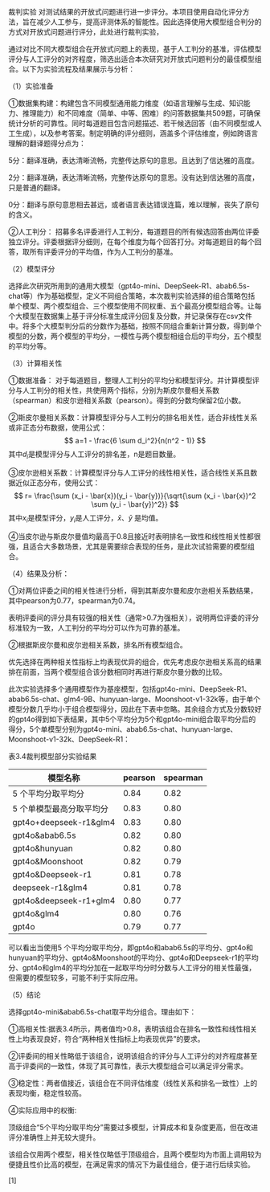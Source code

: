 裁判实验
对测试结果的开放式问题进行进一步评分。本项目使用自动化评分方法，旨在减少人工参与，提高评测体系的智能性。因此选择使用大模型组合判分的方式对开放式问题进行评分，此处进行裁判实验，

通过对比不同大模型组合在开放式问题上的表现，基于人工判分的基准，评估模型评分与人工评分的对齐程度，筛选出适合本次研究对开放式问题判分的最佳模型组合。以下为实验流程及结果展示与分析：

（1）实验准备

①数据集构建：构建包含不同模型通用能力维度（如语言理解与生成、知识能力、推理能力）和不同难度（简单、中等、困难）的问答数据集共509题，可确保统计分析的可靠性。同时每道题目包含问题描述、若干候选回答（由不同模型或人工生成），以及参考答案。制定明确的评分细则，涵盖多个评估维度，例如跨语言理解的翻译题得分点为：

5分：翻译准确，表达清晰流畅，完整传达原句的意思。且达到了信达雅的高度。

2分：翻译准确，表达清晰流畅，完整传达原句的意思。没有达到信达雅的高度，只是普通的翻译。

0分：翻译与原句意思相去甚远，或者语言表达错误连篇，难以理解，丧失了原句的含义。

②人工判分： 招募多名评委进行人工判分，每道题目的所有候选回答由两位评委独立评分。评委根据评分细则，在每个维度为每个回答打分。对每道题目的每个回答，取所有评委评分的平均值，作为人工判分的基准。

（2）模型评分

选择此次研究所用到的通用大模型（gpt4o-mini、DeepSeek-R1、abab6.5s-chat等）作为基础模型，定义不同组合策略，本次裁判实验选择的组合策略包括单个模型、两个模型组合、三个模型使用不同权重、五个最高分模型组合等。让每个大模型在数据集上基于评分标准生成评分回复及分数，并记录保存在csv文件中。将多个大模型判分后的分数作为基础，按照不同组合重新计算分数，得到单个模型的分数，两个模型的平均分，一模性与两个模型相组合后的平均分，五个模型的平均分等。

（3）计算相关性

①数据准备： 对于每道题目，整理人工判分的平均分和模型评分。并计算模型评分与人工判分的相关性，共使用两个指标，分别为斯皮尔曼相关系数（spearman）和皮尔逊相关系数（pearson）。得到的分数均保留2位小数。

②斯皮尔曼相关系数：计算模型评分与人工判分的排名相关性，适合非线性关系或非正态分布数据，使用公式：
$$
a=1 - \frac{6 \sum d_i^2}{n(n^2 - 1)}
$$
其中$d_i$是模型评分与人工评分的排名差，n是题目数量。

③皮尔逊相关系数：计算模型评分与人工评分的线性相关性，适合线性关系且数据近似正态分布，使用公式：
$$
r= \frac{\sum (x_i - \bar{x})(y_i - \bar{y})}{\sqrt{\sum (x_i - \bar{x})^2 \sum (y_i - \bar{y})^2}}
$$
其中$x_i$是模型评分，$y_i$是人工评分，$\bar{x}$、$\bar{y}$ 是均值。

④当皮尔逊与斯皮尔曼值均最高于0.8且接近时表明排名一致性和线性相关性都很强，且适合大多数场景，尤其是需要综合表现的任务，是此次试验需要的模型组合。

（4）结果及分析： 

①对两位评委之间的相关性进行分析，得到其斯皮尔曼和皮尔逊相关系数结果，其中pearson为0.77，spearman为0.74。

表明评委间的评分具有较强的相关性（通常>0.7为强相关），说明两位评委的评分标准较为一致，人工判分的平均分可以作为可靠的基准。

②根据斯皮尔曼和皮尔逊相关系数，排名所有模型组合。

优先选择在两种相关性指标上均表现优异的组合，优先考虑皮尔逊相关系高的结果排在前面，当两个模型组合该分数相同时再进行斯皮尔曼分数的比较。

此次实验选择多个通用模型作为基座模型，包括gpt4o-mini、DeepSeek-R1、abab6.5s-chat、glm4-9B、hunyuan-large、Moonshoot-v1-32k等，由于单个模型分数几乎均小于组合模型得分，因此在下表中忽略。其余组合方式及分数较好的gpt4o得到如下表结果，其中5个平均分为5个和gpt4o-mini组合取平均分后的得分，5个单模型分别为gpt4o-mini、abab6.5s-chat、hunyuan-large、Moonshoot-v1-32k、DeepSeek-R1：

表3.4裁判模型部分实验结果

| 模型名称                 | pearson | spearman |
| ------------------------ | ------- | -------- |
| 5 个平均分取平均分       | 0.84    | 0.82     |
| 5 个单模型最高分取平均分 | 0.83    | 0.80     |
| gpt4o+deepseek-r1&glm4   | 0.83    | 0.80     |
| gpt4o&abab6.5s           | 0.82    | 0.80     |
| gpt4o&hunyuan            | 0.82    | 0.80     |
| gpt4o&Moonshoot          | 0.82    | 0.79     |
| gpt4o&Deepseek-r1        | 0.81    | 0.78     |
| deepseek-r1&glm4         | 0.81    | 0.78     |
| gpt4o&deepseek-r1+glm4   | 0.80    | 0.77     |
| gpt4o&glm4               | 0.80    | 0.76     |
| gpt4o                    | 0.79    | 0.77     |

 

可以看出当使用5 个平均分取平均分，即gpt4o和abab6.5s的平均分、gpt4o和hunyuan的平均分、gpt4o&Moonshoot的平均分、gpt4o和Deepseek-r1的平均分、gpt4o和glm4的平均分加在一起取平均分时分数与人工评分的相关性最强，但需要的模型较多，可能不利于实际应用。

（5）结论

选择gpt4o-mini&abab6.5s-chat取平均分组合。理由如下：

①高相关性:据表3.4所示，两者值均>0.8，表明该组合在排名一致性和线性相关性上均表现良好，符合“两种相关性指标上均表现优异”的要求。

②评委间的相关性略低于该组合，说明该组合的评分与人工评分的对齐程度甚至高于评委间的一致性，体现了其可靠性，表示大模型组合可以满足评分需求。

③稳定性：两者值接近，该组合在不同评估维度（线性关系和排名一致性）上的表现均衡，稳定性较高。

④实际应用中的权衡:

顶级组合“5个平均分取平均分”需要过多模型，计算成本和复杂度更高，但在改进评分准确性上并无较大提升。

该组合仅用两个模型，相关性仅略低于顶级组合，且两个模型均为市面上调用较为便捷且性价比高的模型，在满足需求的情况下为最佳组合，便于进行后续实验。

[1] 